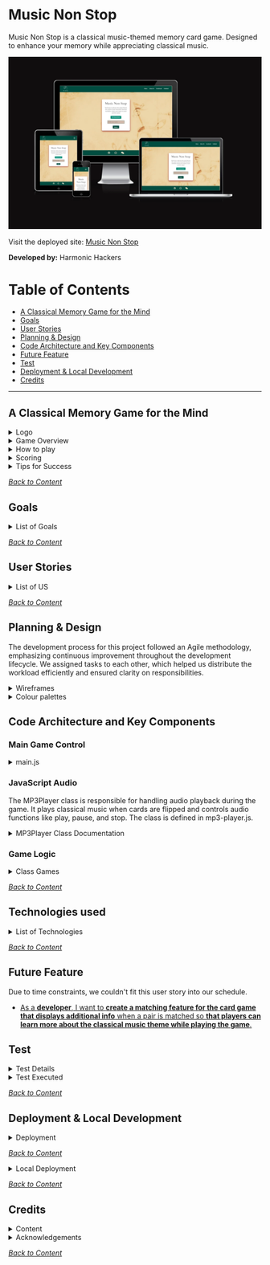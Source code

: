 # Music Non Stop

Music Non Stop is a classical music-themed memory card game. Designed to enhance your memory while appreciating classical music.

![The website shown on a variety of screen sizes](/documentation/doc-image/amiresponsive.webp)

Visit the deployed site: [Music Non Stop](https://music-non-stop.github.io/music_non_stop/index.html)

**Developed by:** Harmonic Hackers

# Table of Contents

- [A Classical Memory Game for the Mind](#musicnonstop-a-classical-memory-game-for-the-mind)
- [Goals](#goals)
- [User Stories](#user-stories)
- [Planning & Design](#planning--design)
- [Code Architecture and Key Components](#code-architecture-and-Key-Components)
- [Future Feature](#future-feature)
- [Test](#test)
- [Deployment & Local Development](#deployment--local-development)
- [Credits](#credits)

---

## A Classical Memory Game for the Mind

<details>
<summary>Logo</summary>
<br>

The violin is a quintessential instrument in classical music, making it an excellent choice to represent this genre. It immediately signals to users that the game is centered around classical music.
The text “MusicNonStop” suggests continuous play and engagement, which is essential for a memory game. It implies that the game will keep players mentally active and entertained.

<img src="/documentation/doc-image/logoforreadme.jpg">

</details>

<details>
<summary>Game Overview</summary>
<br>

Music Non Stop is a card game that trains your brain to improve your memory while bringing the beauty of classical music to your ears. Designed for music lovers of all ages, this game challenges players to match pairs of cards that play the same classical tune. There are 12 cards featuring 6 unique pairs.
For each successful match, a bonus trivia question will pop up with multiple answer options. You can choose to answer the question for bonus points, or skip it and continue with the memory card game.

</details>

<details>
<summary>How to play</summary>
<br>

1. The game will start the timer as soon as you begin.
2. Click on any two cards to flip them over and listen to the tunes.
3. If the cards play the same tune, you have found a match. The cards will remain face up.
4. If the cards do not match, they will flip back over after a short delay.
5. Keep selecting two cards at a time, trying to remember the tunes and their locations.
6. For each successful match, a bonus trivia question will pop up with multiple answer options. You can choose to answer the question for bonus points, or skip it and continue with the memory card game.
7. The game ends when all pairs have been matched.

</details>

<details>
<summary>Scoring</summary>
<br>

- The scoring system rewards players with extra points for faster card matches. The quicker you match the cards, the more points you earn. Extra points are calculated based on the time between card picks. The game also saves your score and time, which are displayed at the end and recorded on the scoreboard.
- The game involves flipping cards and matching pairs. Points are awarded based on how quickly the pairs are matched.
- The top 10 players, ranked by their scores in descending order, are displayed on the scoreboard.
- Players can earn additional bonus points by answering trivia questions.

</details>

<details>
<summary>Tips for Success</summary>
<br>

1. Pay close attention to the tunes that each card plays.
2. Try to remember the location of each tune to make matching easier.
3. Practice makes perfect! The more you play, the better you’ll get at remembering the tunes.

</details>

_<span style="color: blue;">[Back to Content](#table-of-contents)</span>_

## Goals

<details>
<summary>List of Goals</summary>
 
- **Enhance Cognitive Skills Through Classical Music:**<br>
  The primary goal of "Music Non Stop" is to help users improve their memory and auditory recognition through the pairing of classical music tunes, combining entertainment with cognitive development.

- **Provide an Engaging and Fun Experience:**<br>
  Create an enjoyable, intuitive, and visually appealing memory game for users of all ages that encourages repeated play and continuous mental stimulation.

- **Design for Inclusivity:**<br>
  Develop a responsive, user-friendly interface that adapts to different screen sizes, ensuring the game is accessible across a variety of devices, including mobile, tablet, and desktop.

- **Create a Structured and Maintainable Codebase:**<br>
  Build the game's functionality using clean, modular, and well-documented code to ensure that future updates or maintenance can be carried out seamlessly.

- **Ensure a Cohesive Visual and Audio Identity:**<br>
  Carefully choose colors, typography, and sound to create a harmonious and immersive experience that aligns with the classical music theme, making the game both aesthetically pleasing and musically enriching.

- **Incorporate Feedback for Continuous Improvement:**<br>
  Develop a feedback mechanism to gather user insights and suggestions, allowing for continuous improvement and updates to the game based on real user experiences.

- **Launch a Fully Functional Web Application:**<br>
  Deploy the final game on a live server so that users can easily access it, ensuring it performs well under different conditions and provides a smooth user experience.

</details>

_<span style="color: blue;">[Back to Content](#table-of-contents)</span>_

## User Stories

<details>
<summary>List of US</summary>
<br>
  
- [**As a developer**, I want **to create a repository and invite collaborators** so that **the project can be managed collaboratively and code can be version-controlled**.](https://github.com/music-non-stop/music_non_stop/issues/5)

- [As a **Scrum Master**, I want **to create a Kanban board** so that **tasks can be tracked and organized for better project workflow management**.](https://github.com/music-non-stop/music_non_stop/issues/6)

- [As a **developer**, I want **to create audio files** so that **the game has appropriate sound effects and music to enhance the user experience**.](https://github.com/music-non-stop/music_non_stop/issues/7)

- [As a **developer**, I want **to create wireframes** so that **the layout and user flow are planned and validated before development**.](https://github.com/music-non-stop/music_non_stop/issues/8)

- [As a **developer**, I want to create a **color palette** so that the site has a **cohesive and appealing visual identity**.](https://github.com/music-non-stop/music_non_stop/issues/16)

- [As a **developer**, I want **to choose typography** so that **the site has consistent and readable fonts that enhance user experience**.](https://github.com/music-non-stop/music_non_stop/issues/17)

- [**As a developer**, I want **to create a README file** so that **others can understand the project structure and purpose easily**.](https://github.com/music-non-stop/music_non_stop/issues/18)

- [As a **developer**, I want **to create game instructions** so that **users can quickly learn how to play and enjoy the game**.](https://github.com/music-non-stop/music_non_stop/issues/19)

- [As a **developer**, I want **to code the game logic** so that **the game functions according to the specified rules and provides an engaging experience**.](https://github.com/music-non-stop/music_non_stop/issues/20)

- [As a **developer**, I want **to create an index/landing page** so that **users are greeted with a clear and engaging introduction to the site**.](https://github.com/music-non-stop/music_non_stop/issues/21)

- [As a **developer**, I want **to create an About page** so that **users can learn more about the project and its creators**.](https://github.com/music-non-stop/music_non_stop/issues/22)

- [As a **developer**, I want **to create a global CSS structure** so that **the site's styles are organized and consistent across all pages**.](https://github.com/music-non-stop/music_non_stop/issues/23)

- [As a **developer**, I want **to deploy the site** so that **users can access and interact with the project online**.](https://github.com/music-non-stop/music_non_stop/issues/24)

- [As a **developer**, I want **to create a feedback form** so that **users can provide their thoughts and suggestions, helping to improve the site**.](https://github.com/music-non-stop/music_non_stop/issues/25)

- [As a developer, I want to create or find images for the memory game cards front/face down so that the game is visually engaging and fun for players.](https://github.com/music-non-stop/music_non_stop/issues/26)

- [As a **developer**, I want **to create a 404 page** so that **users have a friendly and helpful experience when encountering a broken link**.](https://github.com/music-non-stop/music_non_stop/issues/27)

- [As a **developer**, I want **to add a favicon** so that **the site has a recognizable icon in the browser tab, enhancing brand identity**.](https://github.com/music-non-stop/music_non_stop/issues/28)

- [As a **developer**, I want to **create a game landing page** so that users **have a visually engaging and functional entry point** to the game.](https://github.com/music-non-stop/music_non_stop/issues/30)

- [As a **player**, I want **my score and username** to be **saved in local storage**, so that I can continue where I left off and track my performance over time.](https://github.com/music-non-stop/music_non_stop/issues/35)

- [As a **player**, I want to be **asked a trivia or challenge question after successfully pairing cards** so that I can **earn extra points and add an additional layer of complexity and engagement** to the game.](https://github.com/music-non-stop/music_non_stop/issues/43)

- [As **a user/developer**, I want **a responsive navbar** that transforms into a hamburger menu on smaller screens so that **I can navigate the site easily** regardless of the device I'm using.
  ](https://github.com/music-non-stop/music_non_stop/issues/45)

- [As a **developer**, want to **create a timer on the game page** so that **players can track how long they take to complete the game.**](https://github.com/music-non-stop/music_non_stop/issues/56)

- [As a **developer**, I want to **create a Game class that encapsulates the core game logic, independently tracks the game's state and progress, and communicates with the presentation layer to determine when the game ends**. This will **keep the game logic separate from the UI, ensuring maintainability and reusability.**](https://github.com/music-non-stop/music_non_stop/issues/59)

- [As a **developer**, I want **to create a GameCard class that encapsulates all properties of a game card, allowing it to be easily managed, extended, and rendered within the game UI**. This will **help ensure a flexible and reusable structure for the card components**.](https://github.com/music-non-stop/music_non_stop/issues/60)

- [As a **developer**, I want **to implement an MP3Player class that can easily load and play audio files**, so **that I can create a simple and efficient way to manage and control music or sound playback within the application**.](https://github.com/music-non-stop/music_non_stop/issues/61)

- [As a user, **I want to be able to play a memory card game on any webpage**, so I **can enjoy a fun and interactive experience with feedback when the game ends, and the ability to restart the game at any time**.](https://github.com/music-non-stop/music_non_stop/issues/63)

- [As a **developer**, I want to **implement a scoring system on the game page** so that **players can see their scores based on their performance and matches**.](https://github.com/music-non-stop/music_non_stop/issues/66)

- [As a **developer**, I want to **implement play/pause/stop functionality for audio** so that **users have a seamless listening experience and can easily manage playback**.](https://github.com/music-non-stop/music_non_stop/issues/74)

- [As a **developer**, I want to **create a matching feature for the card game that displays additional info** when a pair is matched so **that players can learn more about the classical music theme while playing the game**.](https://github.com/music-non-stop/music_non_stop/issues/75)

- [As a **developer**, I want to **implement a modal that displays game instructions when the button is pressed** so that **players can easily understand the rules and how to play the game**.](https://github.com/music-non-stop/music_non_stop/issues/77)

- [As a **developer**, I want to **display a message at game over that thanks the player and shows their score and time taken** so that **players can see their performance and feel acknowledged for playing the game**.
  ](https://github.com/music-non-stop/music_non_stop/issues/78)

- [As a developer, I want to **create or find images for the memory game cards front/face** up so that **the game is visually engaging and fun for players**.](https://github.com/music-non-stop/music_non_stop/issues/80)

- [As a **user**, I want **to see the top ten results on the scoreboard with player names, scores, and times**, so **I can track my performance and compare it with others**.](https://github.com/music-non-stop/music_non_stop/issues/108)

- [As a **developer/tester** I want to **execute tests for specific features or functions** so that I **can ensure that each functionality works as intended and meets the defined requirements**.](https://github.com/music-non-stop/music_non_stop/issues/143)

</details>

_<span style="color: blue;">[Back to Content](#table-of-contents)</span>_

## Planning & Design

The development process for this project followed an Agile methodology, emphasizing continuous improvement throughout the development lifecycle. We assigned tasks to each other, which helped us distribute the workload efficiently and ensured clarity on responsibilities.

<details>
<summary>Wireframes</summary>
<br>

<img src="documentation/wireframes/about_us.png">
<img src="documentation/wireframes/game.png">
<img src="documentation/wireframes/game_over.png">
<img src="documentation/wireframes/home.png">
<img src="documentation/wireframes/instructions.png">
<img src="documentation/wireframes/scoreboard.png">

</details>

<details>
<summary>Colour palettes</summary>
<br>

<img src="/documentation/doc-image/img_8611.png">

Deep Forest Green (#004D40): This color evokes a sense of depth and richness, much like the profound and intricate compositions found in classical music. It can also symbolize the natural, timeless beauty of classical pieces.

Muted Gold (#F7E7CE): Gold often represents elegance and sophistication, which are key characteristics of classical music. This color can also hint at the historical and prestigious nature of classical compositions.

Light Beige (#D0B8A8): Beige is a neutral, calming color that can provide a soothing background, allowing players to focus on the game. It also complements the other colors without overpowering them, adding to the overall harmony.

Dark Charcoal (#2E2E2E): This color adds contrast and depth, much like the dramatic moments in classical music. It can also represent the serious and intense emotions that classical music can evoke.

Soft Coral Pink (#F08080): This color introduces a touch of modernity and freshness, perhaps symbolizing new interpretations or contemporary performances of classical pieces. It adds a lively and inviting element to the palette.

</details>

## Code Architecture and Key Components

### Main Game Control

<details>
<summary>main.js</summary><br>
 
The main.js file is crucial in our project as it serves as the central hub where all the functions are defined. This file acts as the pivot point of our website, orchestrating the various functionalities and ensuring that everything runs smoothly. Without it, the site would be a static display with no interactive features. Here’s what it controls:

- Game mechanics: Card flipping, matching, and score updates.
- Event handling: Managing user actions, such as clicking cards and answering trivia.
- Shuffling: Randomizing card order to keep the game fresh.
- Display: Dynamically updating the game board, score, and game-over screens.
- Game state management: Tracking uncovered cards, timing, and player progress.

</details>

### JavaScript Audio

The MP3Player class is responsible for handling audio playback during the game. It plays classical music when cards are flipped and controls audio functions like play, pause, and stop.
The class is defined in mp3-player.js.

<details>
<summary>MP3Player Class Documentation</summary>

#### MP3Player

##### Constructor

The MP3Player class is responsible for handling audio playback during the game. It plays classical music when cards are flipped and controls audio functions like play, pause, and stop. The class is initialized with:

The constructor accepts two parameters **path** and **playlist**.

- **path**: The path to the folder with the mp3-files. The path is relative to the HTML document in which the script is loaded.
- **playlist**: An array of audio file names without the extension. All files must be in mp3 format. Example:

  <code>
  // array with mp3 filenames  
  const playlist = ["symphony1", "symphony2", "mozart-track1", "bach-track1"];  
  // path to the folder with the files  
  const path = "./js/audio/"  
  // create an instance of the mp3-player  
  const player = new MP3Player(path, playlist);  
  // Play the first track from the list (which is symphony1.mp3)  
  player.play(1);  
  </code>

##### Properties

- **audio**
- **playBtn**
- **stopBtn**
- **prevBtn**
- **nextBtn**
- **tracks**
- **audio_files_folder_path**
- **trackIndex**

##### Methods

The class implements all the essential methods for playing mp3 files:

- `play(n)`
- `stop()`
- `pause()`
- `prev()`
- `next()`

</details>

### Game Logic

<details>
<summary>Class Games</summary><br>

The game logic is defined in a class called Game. This class encapsulates the rules and the flow of the game.
It is decoupled from the presentation layer.

#### Game class

JavaScript class for game logic

##### Constructor

`constructor(cards, mp3player, gameOverCallback)`

The constructor takes a deck of cards(cards) a reference to the instance of the MP3Player for playing music.
And lastly a callback function, which a presentation layer component can supply, to execute when the game is over.

##### Important methods

- `addScore(number)`: is used for adding some extra score to the current game
- `pickCard(number)`: is used by the presentation layer to let the game know which card the player has picked
- `addShowTriviaQuestionsCallback(callback)`: Add a callback function for the event when the trivia question need to appear
- `addHideTriviaQuestionsCallback(callback)`: Add a callback function for the event when the trivia question need to dissapear
- `stopPlayback()`: Stop the playback of whichever track is playing

#### GameCard class

This class encapsulates all the essential properties of a card for the game.

##### Constructor

`constructor(index, trackIndex, name, backgroundColor, composerImage, faceImage)`

- index : the index of the associated card in the array, that is used by the Game object
- trackIndex : the index of the associated track in the playlist
- name : name of the audio file
- backgroundColor : background-color of the flipside of the card in case an image fails to load
- composerImage : path to the image of the associated composer
- faceImage : path to the image that is user as the face side of all the cards in the deck

##### Methods

This class only has the render() method, which renders it as a HTML-Element.

</details>

_<span style="color: blue;">[Back to Content](#table-of-contents)</span>_

## Technologies used

<details>
<summary>List of Technologies</summary>
<br>
  
- HTML
- CSS 
- JavaScript
- GitHub
- Git
- Photoshop
- paint.net
- am I responsive
- Bootstrap
- jQuery
- Cloudflare

</details>

_<span style="color: blue;">[Back to Content](#table-of-contents)</span>_

## Future Feature

Due to time constraints, we couldn't fit this user story into our schedule.

- [As a **developer**, I want to **create a matching feature for the card game that displays additional info** when a pair is matched so **that players can learn more about the classical music theme while playing the game**.](https://github.com/music-non-stop/music_non_stop/issues/75)

## Test

<details>
<summary>Test Details</summary>

### Test environment

Manual testing was performed on the following devices. No automatic tests were executed.

| Device Type   | Model                   | Resolution  | Expected Outcome        | Result | Comment                                   |
| ------------- | ----------------------- | ----------- | ----------------------- | ------ | ----------------------------------------- |
| Mobile Phones | iPhone 14/15            | 390 x 844   | Page displays correctly |        | Some Horizontal scrolling on landing page |
|               | Samsung Galaxy S23/S24  | 412 x 919   | Page displays correctly | PASS   |                                           |
|               | Google Pixel 7/8        | 412 x 915   | Page displays correctly | PASS   |                                           |
| Tablets       | iPad (10th Generation)  | 820 x 1180  | Page displays correctly |        |                                           |
|               | iPad Pro (M2)           | 1024 x 1366 | Page displays correctly | PASS   |                                           |
|               | Samsung Galaxy Tab S9   | 800 x 1280  | Page displays correctly | PASS   |                                           |
|               | Microsoft Surface Pro 9 | 912 x 1368  | Page displays correctly | PASS   |                                           |
| Laptops       | MacBook Air (M2)        | 1440 x 900  | Page displays correctly | PASS   |                                           |
|               | Dell XPS 13             | 1280 x 800  | Page displays correctly | PASS   |                                           |
|               | HP Spectre x360         | 1366 x 768  | Page displays correctly | PASS   |                                           |
| Desktops      | iMac (24-inch M1)       | 1920 x 1080 | Page displays correctly | PASS   |                                           |
|               | Dell Inspiron Desktop   | 1920 x 1080 | Page displays correctly | PASS   |                                           |
|               | HP Envy Desktop         | 2560 x 1440 | Page displays correctly |        |                                           |

#### Browsers:

The app was tested on the latest versions of Google Chrome, Firefox and Microsoft Edge.

### Responsiveness

- [Am I Responsive](https://ui.dev/amiresponsive?url=https://music-non-stop.github.io/music_non_stop/index.html)

### Validator, Accessibilty

- [W3C](https://www.w3.org/developers/tools/) was used to validate the HTML on all pages of the website. Result is **PASS**.
  - [404 page](https://validator.w3.org/nu/?doc=https%3A%2F%2Fmusic-non-stop.github.io%2Fmusic_non_stop%2F404.html)
  - [Homepage](https://validator.w3.org/nu/?doc=https%3A%2F%2Fmusic-non-stop.github.io%2Fmusic_non_stop%2Findex.html)
  - [About Us](https://validator.w3.org/nu/?doc=https%3A%2F%2Fmusic-non-stop.github.io%2Fmusic_non_stop%2Fabout.html)
  - [Scoreboard](https://validator.w3.org/nu/?doc=https%3A%2F%2Fmusic-non-stop.github.io%2Fmusic_non_stop%2Fscoreboard.html)
  - [Game](https://validator.w3.org/nu/?doc=https%3A%2F%2Fmusic-non-stop.github.io%2Fmusic_non_stop%2Fgame.html)
  - [Feedbackform](https://validator.w3.org/nu/?doc=https%3A%2F%2Fmusic-non-stop.github.io%2Fmusic_non_stop%2Ffeedbackform.html)
- [W3C jigsaw](https://www.w3.org/developers/tools/) was used to validate the CSS. Result is **PASS**.
  - [404 page](https://jigsaw.w3.org/css-validator/validator?uri=https%3A%2F%2Fmusic-non-stop.github.io%2Fmusic_non_stop%2F404.html&profile=css3svg&usermedium=all&warning=1&vextwarning=&lang=en)
  - [Homepage](https://jigsaw.w3.org/css-validator/validator?uri=https%3A%2F%2Fmusic-non-stop.github.io%2Fmusic_non_stop%2Findex.html&profile=css3svg&usermedium=all&warning=1&vextwarning=&lang=en)
  - [About Us](https://jigsaw.w3.org/css-validator/validator?uri=https%3A%2F%2Fmusic-non-stop.github.io%2Fmusic_non_stop%2Fabout.html&profile=css3svg&usermedium=all&warning=1&vextwarning=&lang=en)
  - [Scoreboard](https://jigsaw.w3.org/css-validator/validator?uri=https%3A%2F%2Fmusic-non-stop.github.io%2Fmusic_non_stop%2Fscoreboard.html&profile=css3svg&usermedium=all&warning=1&vextwarning=&lang=en)
  - [Game](https://jigsaw.w3.org/css-validator/validator?uri=https%3A%2F%2Fmusic-non-stop.github.io%2Fmusic_non_stop%2Fgame.html&profile=css3svg&usermedium=all&warning=1&vextwarning=&lang=en)
  - [Feedbackform](https://jigsaw.w3.org/css-validator/validator?uri=https%3A%2F%2Fmusic-non-stop.github.io%2Fmusic_non_stop%2Ffeedbackform.html&profile=css3svg&usermedium=all&warning=1&vextwarning=&lang=en)
- [Lighthouse chrome devtool](/documentation/doc-image/lighthouse.webp)
- There are three errors present in devtool:
- In index.js:40
  - Uncaught TypeError: Cannot read properties of null (reading 'addEventListener')
- In instructions.js:6 and 13
  - Uncaught ReferenceError: pauseTimer is not defined
  - instructions.js:13 Uncaught ReferenceError: startTimer is not defined
- [JSHint](https://jshint.com/about/) was used to validate the JavaScript. We use the ES6 class property syntax for concise method declarations. Some tools may flag this as invalid, but it is fully supported in modern JavaScript environments. This project uses modern JavaScript (ES6+), including class properties and arrow functions for concise methods and proper `this` scoping. While some tools may flag this syntax, it is fully supported in modern environments. For compatibility with older browsers, consider using a transpiler like Babel. Result: **PASS**.

### Validation Notes

Regarding javascript: Vendor-specific warnings can be ignored if the code works in modern browsers. If issues arise in older environments, using Babel will help ensure compatibility.

The CSS used in this project, including the Font Awesome library, may generate some warnings when checked through the W3C CSS Validator. These warnings are related to:

1. **Vendor Prefixes**: Certain styles (e.g., `-webkit-` and `-moz-` prefixed properties) are flagged as vendor-specific extensions. These are included to ensure compatibility with older browsers and can safely be ignored.
2. **CSS Variables**: The validator may flag dynamic CSS variables (e.g., `var(--fa-animation-delay)`) because they cannot be statically analyzed. However, CSS variables are fully supported in modern browsers, and their use is intentional for flexible styling.

These warnings do not affect the functionality or appearance of the site. The styles are fully supported in all major browsers.

</details>

<details>
<summary>Test Executed</summary>
<br>

#### Landing Page

| ID  | Description                    | Expected Outcome                                                     | Result | Comment |
| --- | ------------------------------ | -------------------------------------------------------------------- | ------ | ------- |
| 01  | Page Load                      | Page loads without errors and all assets are present                 | PASS   |         |
| 02  | Title and Favicon Verification | Title displays "Music Non Stop - Memory Game" and favicon is visible | PASS   |         |
| 03  | Accessibility of Buttons       | All buttons can be activated via keyboard                            | FAIL   |         |
| 04  | Player Name Input              | Player can enter a name and submit                                   | PASS   |         |
| 05  | Instructions Button            | Instructions popup appears when "See Instructions" is clicked        | PASS   |         |
| 06  | Game Start Button              | Game starts after entering name and clicking "Submit"                | PASS   |         |
| 07  | Responsiveness                 | Page adjusts correctly on different screen sizes                     | PASS   |         |
| 08  | Content Visibility             | All content is visible without overlapping or cut-off                | PASS   |         |
| 09  | Error Handling                 | Appropriate error messages display when needed                       | PASS   |         |
| 10  | Button Style Consistency       | All buttons maintain consistent styles across the page               | PASS   |         |
| 11  | Overlay Functionality          | Overlay appears when modals are active and blocks interaction        | PASS   |         |
| 12  | Instruction Clarity            | Instructions are clear and easy to understand                        | PASS   |         |
| 13  | Performance Check              | Page loads within acceptable time (e.g., < 2 seconds)                | PASS   |         |

#### Game Page

| ID  | Description                     | Expected Outcome                                                 | Result | Comment |
| --- | ------------------------------- | ---------------------------------------------------------------- | ------ | ------- |
| 01  | Page Load                       | Page loads without errors and all assets are present             | PASS   |         |
| 02  | Favicon Links                   | Favicon links are valid and display correctly in the browser     | PASS   |         |
| 03  | Title Check                     | Page title is "Game Page"                                        | PASS   |         |
| 04  | Score Display                   | Initial score displays as "Score: 0"                             | PASS   |         |
| 05  | Timer Display                   | Initial timer displays as "0:00"                                 | PASS   |         |
| 06  | Card Injection                  | Cards are injected into the `#cards-container`                   | PASS   |         |
| 07  | Game Over Screen Visibility     | Game over screen is hidden initially and appears after game ends | PASS   |         |
| 08  | Player Name Visibility          | Player name displays correctly on the game over screen           | PASS   |         |
| 09  | Final Score Display             | Final score is displayed correctly on game over screen           | PASS   |         |
| 10  | Final Timer Display             | Final timer displays correctly on game over screen               | PASS   |         |
| 11  | Try Again Button Functionality  | "Try Again" button restarts the game without errors              | PASS   |         |
| 12  | Play Again Button Functionality | "Play Again" button restarts the game without errors             | PASS   |         |
| 13  | Scoreboard Button Functionality | "Scoreboard" button opens the scoreboard correctly               | PASS   |         |
| 14  | Audio Control Buttons           | Play, pause, and stop buttons function correctly                 | PASS   |         |
| 15  | Instructions Popup Visibility   | Instructions popup appears when "Instructions" button is clicked | PASS   |         |
| 16  | Overlay Functionality           | Overlay is displayed when instructions or modals are active      | PASS   |         |
| 17  | Instructions Content Clarity    | Instructions are clear and understandable                        | PASS   |         |
| 18  | Instructions Close Button       | Close button in instructions popup functions correctly           | PASS   |         |
| 19  | Responsiveness                  | Page adjusts correctly across different screen sizes             | PASS   |         |
| 20  | Game Functionality              | Game logic runs without errors during play                       | PASS   |         |
| 21  | Error Handling                  | Appropriate error messages display when errors occur             | PASS   |         |

#### About Page

| ID  | Description                       | Expected Outcome                                       | Result | Comment |
| --- | --------------------------------- | ------------------------------------------------------ | ------ | ------- |
| 01  | Check page title                  | Title should be "About Us"                             | PASS   |         |
| 02  | Verify team member photos         | All team member images should load correctly           | PASS   |         |
| 03  | Validate LinkedIn links           | All LinkedIn links should navigate to correct profiles | PASS   |         |
| 04  | Validate GitHub links             | All GitHub links should navigate to correct profiles   | PASS   |         |
| 05  | Check accessibility of buttons    | Buttons should be keyboard accessible                  | PASS   |         |
| 06  | Verify alt text for images        | All images should have meaningful alt text             | PASS   |         |
| 07  | Ensure CSS styles apply correctly | All elements should have the intended styles           | PASS   |         |

#### Scoreboard Page

| ID  | Description                              | Expected Outcome                                                 | Result | Comment |
| --- | ---------------------------------------- | ---------------------------------------------------------------- | ------ | ------- |
| 01  | Check page title                         | Title should be "Scoreboard"                                     | PASS   |         |
| 02  | Check presence of scoreboard table       | Table should exist with appropriate columns                      | PASS   |         |
| 03  | Validate table headers                   | Table headers should display "Rank", "Username", "Score", "Time" | PASS   |         |
| 04  | Ensure table is empty at initial load    | Table should have no rows of data                                | PASS   |
| 05  | Test dynamic data loading                | Table should populate with player data from playerData.js        | PASS   |         |
| 06  | Validate CSS styles for scoreboard       | Scoreboard should have the intended styles                       | PASS   |         |
| 07  | Test responsiveness of scoreboard layout | Scoreboard should display correctly on different screen sizes    | PASS   |         |

#### Feedback Form/Page

| ID  | Description                                 | Expected Outcome                                                          | Result | Comment |
| --- | ------------------------------------------- | ------------------------------------------------------------------------- | ------ | ------- |
| 01  | Check page title                            | Title should be "Feedback Form"                                           | PASS   |         |
| 02  | Verify form header                          | Header should display "Music Non Stop Feedback"                           | PASS   |         |
| 03  | Check presence of feedback form             | Form should exist with all specified input fields                         | PASSS  |         |
| 04  | Validate input fields                       | All fields (name, email, composer, rating, improvement) should be present | PASS   |         |
| 05  | Test required fields                        | All required fields should trigger validation on submit                   | PASS   |         |
| 06  | Check radio buttons                         | Yes and No radio buttons should be selectable                             | PASS   |         |
| 07  | Validate rating input                       | Rating input should accept numbers between 1 and 10                       | PASS   |         |
| 08  | Ensure modal functionality                  | Modal should display after form submission                                | PASS   |         |
| 09  | Test modal close functionality              | Modal should close when the close button is clicked                       | PASS   |         |
| 10  | Check accessibility for form elements       | Form elements should be accessible via keyboard navigation                | PASS   |         |
| 11  | Test responsiveness of feedback form layout | Form should display correctly on different screen sizes                   | PASS   |         |
| 12  | Validate CSS styles for feedback form       | Feedback form should have the intended styles                             | PASS   |         |

</details>

_<span style="color: blue;">[Back to Content](#table-of-contents)</span>_

## Deployment & Local Development

<details>
<summary>Deployment</summary>
<br>
  
Github Pages was used to deploy the live website. The instructions to achieve this are below:

1. Log in (or sign up) to Github.
2. Find the repository for this project, [Music Non Stop](https://github.com/music-non-stop/music_non_stop/)
3. Click on the Settings link.
4. Click on the Pages link in the left hand side navigation bar.
5. In the Source section, choose main from the drop down select branch menu. Select Root from the drop down select folder menu.
6. Click Save. Your live Github Pages site is now deployed at the URL shown.

This site is deployed using GitHub Pages - [Music Non Stop](https://github.com/music-non-stop/music_non_stop/)

</details>

_<span style="color: blue;">[Back to Content](#table-of-contents)</span>_

<details>
<summary>Local Deployment</summary>

#### How to Fork

To fork the Music Non Stop repository:

1. Log in (or sign up) to Github.
2. Go to the repository for this project, [Music Non Stop](https://github.com/music-non-stop/music_non_stop/)
3. Click the Fork button in the top right corner.

#### How to Clone

To clone the Music Non Stop repository:

1. Log in (or sign up) to GitHub.
2. Go to the repository for this project, [Music Non Stop](https://github.com/music-non-stop/music_non_stop/)
3. Click on the code button, select whether you would like to clone with HTTPS, SSH or GitHub CLI and copy the link shown.
4. Open the terminal in your code editor and change the current working directory to the location you want to use for the cloned directory.
5. Type 'git clone' into the terminal and then paste the link you copied in step 3. Press enter.

</details>

_<span style="color: blue;">[Back to Content](#table-of-contents)</span>_

## Credits

<details>
<summary>Content</summary>
<br>
 
- Website content created by the developer. Images sourced from free resources unless otherwise stated.
- The images and sounds on the "Error: Page Not Found" are sourced from DaCapoAlCoda.com, [C note in treble clef](https://www.dacapoalcoda.com/c-music-note) and [F note in treble clef](https://www.dacapoalcoda.com/f-music-note)
-  Code  on the "Error: Page Not Found" was inspired by:
    * [mdn HTMLMediaElement: play() method](https://developer.mozilla.org/en-US/docs/Web/API/HTMLMediaElement/play)
    * [W3Schools HTML DOM Audio Object](https://www.w3schools.com/jsref/dom_obj_audio.asp)
-  Trivia questions sourced from [Trivia Nerd](https://www.trivianerd.com/topic/classical-music-trivia)

</details>
  
<details>
<summary>Acknowledgements</summary>
<br> 
 
- Thanks to Code Institute for the chance to work on this hackathon.
- Thanks to our facilitator [Vasilica Pavaloi](https://github.com/Vasi012)
- Thanks to all team members, for their work and co-operation:
  - [Alina Teodora Brinzac](https://github.com/TeodoraAlina)
  - [Anthony Radose](https://github.com/anthonyradose)
  - [Dimitri Edel](https://github.com/dimitri-edel)
  - [Jacqueline Kalmár](https://github.com/JaqiKal)
  - [Kiko Climent](https://github.com/Kiko-Climent)
  - [Monica Iancu](https://github.com/Monicaular)
  - [Julia Karpa](https://github.com/Julia-Karpa)

  </details>

_<span style="color: blue;">[Back to Content](#table-of-contents)</span>_
